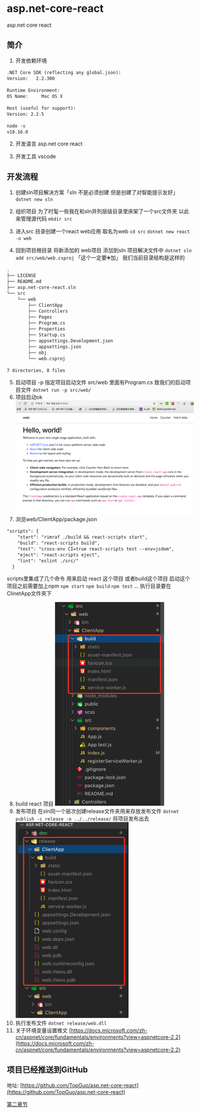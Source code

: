 # asp.net-core-react
asp.net core react
## 简介
1. 开发依赖环境

```
.NET Core SDK (reflecting any global.json): 
Version:   2.2.300

Runtime Environment:
OS Name:     Mac OS X

Host (useful for support):
Version: 2.2.5

node -v
v10.16.0
```
2. 开发语言
asp.net core
react

3. 开发工具
vscode

## 开发流程

1. 创建sln项目解决方案「sln 不是必须创建 但是创建了对智能提示友好」
`dotnet new sln`

2. 组织项目
为了时髦一些我在和sln并列层级目录里床架了一个src文件夹 以此来管理源代码
`mkdir src`
3. 进入src 目录创建一个react web应用 取名为web
`cd src`
`dotnet new react -o web`
4. 回到项目根目录 将新添加的 web项目 添加到sln 项目解决文件中
`dotnet sln add src/web/web.csproj`
「这个一定要➕加」
我们当前目录结构是这样的
```
.
├── LICENSE
├── README.md
├── asp.net-core-react.sln
└── src
    └── web
        ├── ClientApp
        ├── Controllers
        ├── Pages
        ├── Program.cs
        ├── Properties
        ├── Startup.cs
        ├── appsettings.Development.json
        ├── appsettings.json
        ├── obj
        └── web.csproj

7 directories, 8 files

```
5. 启动项目 -p 指定项目启动文件 src/web 里面有Program.cs 致我们的启动项目文件
`dotnet run -p src/web/`
6. 项目启动ok
![WX20190906-122334](/assets/WX20190906-122334.png)
7. 浏览web/ClientApp/package.json
```
"scripts": {
    "start": "rimraf ./build && react-scripts start",
    "build": "react-scripts build",
    "test": "cross-env CI=true react-scripts test --env=jsdom",
    "eject": "react-scripts eject",
    "lint": "eslint ./src/"
  }
```
scripts里集成了几个命令 用来启动 react 这个项目 或者build这个项目 启动这个项目之前需要加上npm
`npm start`
`npm build`
`npm test`
...
执行目录要在ClinetApp文件夹下

8. build react 项目
![WX20190906-132807](/assets/WX20190906-132807.png)
9. 发布项目
在sln同一个层次创建release文件夹用来存放发布文件
`dotnet publish -c release -o ../../release/`
将项目发布出去
![WX20190906-133251](/assets/WX20190906-133251.png)
10. 执行发布文件
`dotnet release/web.dll`
11. 关于环境变量设置推文
[https://docs.microsoft.com/zh-cn/aspnet/core/fundamentals/environments?view=aspnetcore-2.2](https://docs.microsoft.com/zh-cn/aspnet/core/fundamentals/environments?view=aspnetcore-2.2)

## 项目已经推送到GitHub
地址:
[https://github.com/TopGuo/asp.net-core-react](https://github.com/TopGuo/asp.net-core-react)

[第二章节](https://github.com/TopGuo/asp.net-core-react/blob/master/doc/readme2.md)


